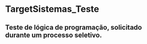 # TargetSistemas_Teste

## Teste de lógica de programação, solicitado durante um processo seletivo.
